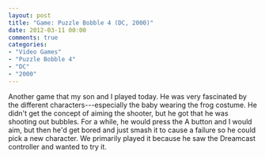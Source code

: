 ```yaml
---
layout: post
title: "Game: Puzzle Bobble 4 (DC, 2000)"
date: 2012-03-11 00:00
comments: true
categories:
- "Video Games"
- "Puzzle Bobble 4"
- "DC"
- "2000"
---
```


Another game that my son and I played today. He was very
fascinated by the different characters---especially the baby
wearing the frog costume. He didn't get the concept of aiming the
shooter, but he got that he was shooting out bubbles. For a while,
he would press the A button and I would aim, but then he'd get
bored and just smash it to cause a failure so he could pick a new
character. We primarily played it because he saw the Dreamcast
controller and wanted to try it.
